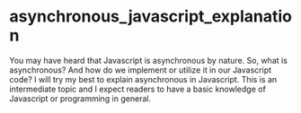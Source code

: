 # asynchronous_javascript_explanation
You may have heard that Javascript is asynchronous by nature. So, what is asynchronous? And how do we implement or utilize it in our Javascript code? I will try my best to explain asynchronous in Javascript. This is an intermediate topic and I expect readers to have a basic knowledge of Javascript or programming in general.
